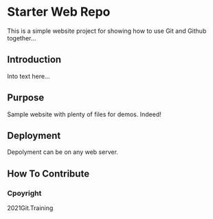 # Starter Web Repo

This is a simple website project for showing how to use Git and Github together...

## Introduction

Into text here...

## Purpose

Sample website with plenty of files for demos. Indeed!

## Deployment

Depolyment can be on any web server.

## How To Contribute


### Cpoyright

2021Git.Training
